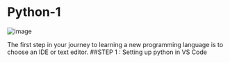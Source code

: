 # Python-1
![image](https://github.com/user-attachments/assets/70772542-0b5a-47ef-90b1-f4ba878692fc)

The first step in your journey to learning a new programming language is to choose an IDE or text editor.
##STEP 1 : Setting up python in VS Code
